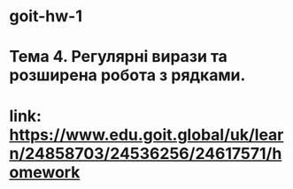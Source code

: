 # goit-hw-1
# Тема 4. Регулярні вирази та розширена робота з рядками.
# link: https://www.edu.goit.global/uk/learn/24858703/24536256/24617571/homework
